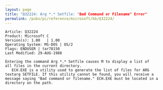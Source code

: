 ```yaml
---
layout: page
title: "Q32224: Arg *.* Setfile: "Bad Command or Filename" Error"
permalink: /pubs/pc/reference/microsoft/kb/Q32224/
---
```


	Article: Q32224
	Product: Microsoft C
	Version(s): 1.00   | 1.00
	Operating System: MS-DOS | OS/2
	Flags: ENDUSER | tar78150
	Last Modified: 29-AUG-1988
	
	Entering the command Arg *.* Setfile causes M to display a list of
	all files in the current directory.
	   ECH.EXE is a utility used to generate the list of files for ARG
	textarg SETFILE. If this utility cannot be found, you will receive a
	message saying "Bad command or filename." ECH.EXE must be located in a
	directory on the path.
